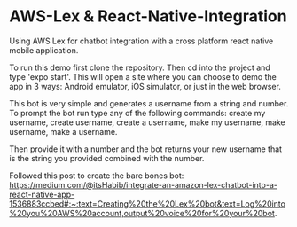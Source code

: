 # AWS-Lex & React-Native-Integration
Using AWS Lex for chatbot integration with a cross platform react native mobile application.

To run this demo first clone the repository.
Then cd into the project and type 'expo start'. 
  This will open a site where you can choose to demo the app in 3 ways: Android emulator, iOS simulator, or just in the web     browser.

This bot is very simple and generates a username from a string and number. To prompt the bot run type any of the following commands: create my username, create username, create a username, make my username, make username, make a username. 

Then provide it with a number and the bot returns your new username that is the string you provided combined with the number.

Followed this post to create the bare bones bot: 
https://medium.com/@itsHabib/integrate-an-amazon-lex-chatbot-into-a-react-native-app-1536883ccbed#:~:text=Creating%20the%20Lex%20bot&text=Log%20into%20you%20AWS%20account,output%20voice%20for%20your%20bot.
